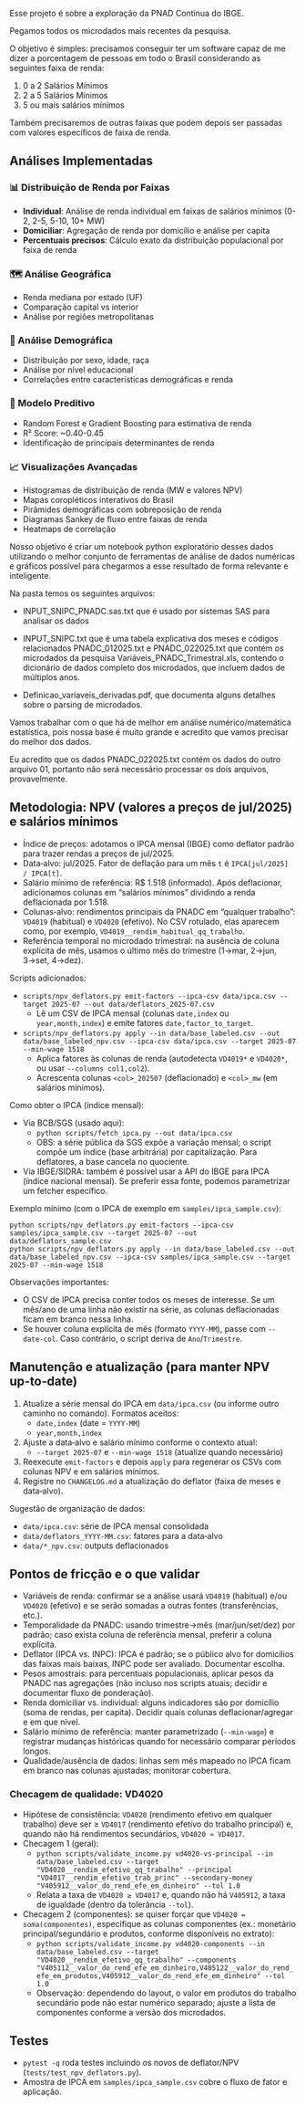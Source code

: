 Esse projeto é sobre a exploração da PNAD Contínua do IBGE.

Pegamos todos os microdados mais recentes da pesquisa.

O objetivo é simples: precisamos conseguir ter um software capaz de me dizer a porcentagem de pessoas em todo o Brasil considerando as seguintes faixa de renda:

1) 0 a 2 Salários Mínimos
2) 2 a 5 Salários Mínimos
3) 5 ou mais salários mínimos

Também precisaremos de outras faixas que podem depois ser passadas com valores específicos de faixa de renda.

## Análises Implementadas

### 📊 Distribuição de Renda por Faixas
- **Individual**: Análise de renda individual em faixas de salários mínimos (0-2, 2-5, 5-10, 10+ MW)
- **Domiciliar**: Agregação de renda por domicílio e análise per capita
- **Percentuais precisos**: Cálculo exato da distribuição populacional por faixa de renda

### 🗺️ Análise Geográfica
- Renda mediana por estado (UF)
- Comparação capital vs interior
- Análise por regiões metropolitanas

### 👥 Análise Demográfica
- Distribuição por sexo, idade, raça
- Análise por nível educacional
- Correlações entre características demográficas e renda

### 🤖 Modelo Preditivo
- Random Forest e Gradient Boosting para estimativa de renda
- R² Score: ~0.40-0.45
- Identificação de principais determinantes de renda

### 📈 Visualizações Avançadas
- Histogramas de distribuição de renda (MW e valores NPV)
- Mapas coropléticos interativos do Brasil
- Pirâmides demográficas com sobreposição de renda
- Diagramas Sankey de fluxo entre faixas de renda
- Heatmaps de correlação

Nosso objetivo é criar um notebook python exploratório desses dados utilizando o melhor conjunto de ferramentas de análise de dados numéricas e gráficos possível para chegarmos a esse resultado de forma relevante e inteligente.

Na pasta temos os seguintes arquivos:
- INPUT_SNIPC_PNADC.sas.txt que é usado por sistemas SAS para analisar os dados
- INPUT_SNIPC.txt que é uma tabela explicativa dos meses e códigos relacionados
PNADC_012025.txt e PNADC_022025.txt que contém os microdados da pesquisa
Variáveis_PNADC_Trimestral.xls, contendo o dicionário de dados completo dos microdados, que incluem dados de múltiplos anos.

- Definicao_variaveis_derivadas.pdf, que documenta alguns detalhes sobre o parsing de microdados.

Vamos trabalhar com o que há de melhor em análise numérico/matemática estatística, pois nossa base é muito grande e acredito que vamos precisar do melhor dos dados.

Eu acredito que os dados PNADC_022025.txt contém os dados do outro arquivo 01, portanto não será necessário processar os dois arquivos, provavelmente.


## Metodologia: NPV (valores a preços de jul/2025) e salários mínimos

- Índice de preços: adotamos o IPCA mensal (IBGE) como deflator padrão para trazer rendas a preços de jul/2025.
- Data‑alvo: jul/2025. Fator de deflação para um mês `t` é `IPCA[jul/2025] / IPCA[t]`.
- Salário mínimo de referência: R$ 1.518 (informado). Após deflacionar, adicionamos colunas em “salários mínimos” dividindo a renda deflacionada por 1.518.
- Colunas‑alvo: rendimentos principais da PNADC em “qualquer trabalho”: `VD4019` (habitual) e `VD4020` (efetivo). No CSV rotulado, elas aparecem como, por exemplo, `VD4019__rendim_habitual_qq_trabalho`.
- Referência temporal no microdado trimestral: na ausência de coluna explícita de mês, usamos o último mês do trimestre (1→mar, 2→jun, 3→set, 4→dez).

Scripts adicionados:
- `scripts/npv_deflators.py emit-factors --ipca-csv data/ipca.csv --target 2025-07 --out data/deflators_2025-07.csv`
  - Lê um CSV de IPCA mensal (colunas `date,index` ou `year,month,index`) e emite fatores `date,factor_to_target`.
- `scripts/npv_deflators.py apply --in data/base_labeled.csv --out data/base_labeled_npv.csv --ipca-csv data/ipca.csv --target 2025-07 --min-wage 1518`
  - Aplica fatores às colunas de renda (autodetecta `VD4019*` e `VD4020*`, ou usar `--columns col1,col2`).
  - Acrescenta colunas `<col>_202507` (deflacionado) e `<col>_mw` (em salários mínimos).

Como obter o IPCA (índice mensal):
- Via BCB/SGS (usado aqui):
  - `python scripts/fetch_ipca.py --out data/ipca.csv`
  - OBS: a série pública da SGS expõe a variação mensal; o script compõe um índice (base arbitrária) por capitalização. Para deflatores, a base cancela no quociente.
- Via IBGE/SIDRA: também é possível usar a API do IBGE para IPCA (índice nacional mensal). Se preferir essa fonte, podemos parametrizar um fetcher específico.

Exemplo mínimo (com o IPCA de exemplo em `samples/ipca_sample.csv`):

```
python scripts/npv_deflators.py emit-factors --ipca-csv samples/ipca_sample.csv --target 2025-07 --out data/deflators_sample.csv
python scripts/npv_deflators.py apply --in data/base_labeled.csv --out data/base_labeled_npv.csv --ipca-csv samples/ipca_sample.csv --target 2025-07 --min-wage 1518
```

Observações importantes:
- O CSV de IPCA precisa conter todos os meses de interesse. Se um mês/ano de uma linha não existir na série, as colunas deflacionadas ficam em branco nessa linha.
- Se houver coluna explícita de mês (formato `YYYY-MM`), passe com `--date-col`. Caso contrário, o script deriva de `Ano`/`Trimestre`.

## Manutenção e atualização (para manter NPV up‑to‑date)

1) Atualize a série mensal do IPCA em `data/ipca.csv` (ou informe outro caminho no comando). Formatos aceitos:
   - `date,index` (date = `YYYY-MM`)
   - `year,month,index`
2) Ajuste a data‑alvo e salário mínimo conforme o contexto atual:
   - `--target 2025-07` e `--min-wage 1518` (atualize quando necessário)
3) Reexecute `emit-factors` e depois `apply` para regenerar os CSVs com colunas NPV e em salários mínimos.
4) Registre no `CHANGELOG.md` a atualização do deflator (faixa de meses e data‑alvo).

Sugestão de organização de dados:
- `data/ipca.csv`: série de IPCA mensal consolidada
- `data/deflators_YYYY-MM.csv`: fatores para a data‑alvo
- `data/*_npv.csv`: outputs deflacionados

## Pontos de fricção e o que validar

- Variáveis de renda: confirmar se a análise usará `VD4019` (habitual) e/ou `VD4020` (efetivo) e se serão somadas a outras fontes (transferências, etc.).
- Temporalidade da PNADC: usando trimestre→mês (mar/jun/set/dez) por padrão; caso exista coluna de referência mensal, preferir a coluna explícita.
- Deflator (IPCA vs. INPC): IPCA é padrão; se o público alvo for domicílios das faixas mais baixas, INPC pode ser avaliado. Documentar escolha.
- Pesos amostrais: para percentuais populacionais, aplicar pesos da PNADC nas agregações (não incluso nos scripts atuais; decidir e documentar fluxo de ponderação).
- Renda domiciliar vs. individual: alguns indicadores são por domicílio (soma de rendas, per capita). Decidir quais colunas deflacionar/agregar e em que nível.
- Salário mínimo de referência: manter parametrizado (`--min-wage`) e registrar mudanças históricas quando for necessário comparar períodos longos.
- Qualidade/ausência de dados: linhas sem mês mapeado no IPCA ficam em branco nas colunas ajustadas; monitorar cobertura.

### Checagem de qualidade: VD4020

- Hipótese de consistência: `VD4020` (rendimento efetivo em qualquer trabalho) deve ser ≥ `VD4017` (rendimento efetivo do trabalho principal) e, quando não há rendimentos secundários, `VD4020 ≈ VD4017`.
- Checagem 1 (geral):
  - `python scripts/validate_income.py vd4020-vs-principal --in data/base_labeled.csv --target "VD4020__rendim_efetivo_qq_trabalho" --principal "VD4017__rendim_efetivo_trab_princ" --secondary-money "V405912__valor_do_rend_efe_em_dinheiro" --tol 1.0`
  - Relata a taxa de `VD4020 ≥ VD4017` e, quando não há `V405912`, a taxa de igualdade (dentro da tolerância `--tol`).
- Checagem 2 (componentes): se quiser forçar que `VD4020 = soma(componentes)`, especifique as colunas componentes (ex.: monetário principal/segundário e produtos, conforme disponíveis no extrato):
  - `python scripts/validate_income.py vd4020-components --in data/base_labeled.csv --target "VD4020__rendim_efetivo_qq_trabalho" --components "V405112__valor_do_rend_efe_em_dinheiro,V405122__valor_do_rend_efe_em_produtos,V405912__valor_do_rend_efe_em_dinheiro" --tol 1.0`
  - Observação: dependendo do layout, o valor em produtos do trabalho secundário pode não estar numérico separado; ajuste a lista de componentes conforme a versão dos microdados.

## Testes

- `pytest -q` roda testes incluindo os novos de deflator/NPV (`tests/test_npv_deflators.py`).
- Amostra de IPCA em `samples/ipca_sample.csv` cobre o fluxo de fator e aplicação.

